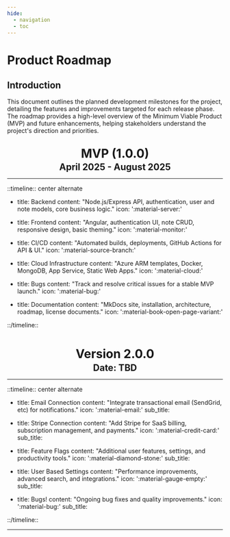 ```yaml
---
hide:
  - navigation
  - toc
---
```


<!-- Timeline Docs
https://www.neoteroi.dev/mkdocs-plugins/timeline/#icons-support -->

# Product Roadmap

## Introduction

This document outlines the planned development milestones for the project, detailing the features and improvements targeted for each release phase. The roadmap provides a high-level overview of the Minimum Viable Product (MVP) and future enhancements, helping stakeholders understand the project's direction and priorities.

<div align="center">
  <h1 style="margin-bottom:0; margin-top:1em;">MVP (1.0.0)</h1>
  <h2 style="margin-bottom:0.2em; margin-top:0.1em;">April 2025 - August 2025</h2>
</div>

---

::timeline:: center alternate

- title: Backend
  content: "Node.js/Express API, authentication, user and note models, core business logic."
  icon: ':material-server:'

- title: Frontend
  content: "Angular, authentication UI, note CRUD, responsive design, basic theming."
  icon: ':material-monitor:'

- title: CI/CD
  content: "Automated builds, deployments, GitHub Actions for API & UI."
  icon: ':material-source-branch:'

- title: Cloud Infrastructure
  content: "Azure ARM templates, Docker, MongoDB, App Service, Static Web Apps."
  icon: ':material-cloud:'

- title: Bugs
  content: "Track and resolve critical issues for a stable MVP launch."
  icon: ':material-bug:'

- title: Documentation
  content: "MkDocs site, installation, architecture, roadmap, license documents."
  icon: ':material-book-open-page-variant:'

::/timeline::

<div style="margin-top:3em;" align="center">
  <h1 style="margin-bottom:0;">Version 2.0.0</h1>
  <h2 style="margin-bottom:0.2em; margin-top:0.1em;">Date: TBD</h2>
</div>

---

::timeline:: center alternate

- title: Email Connection
  content: "Integrate transactional email (SendGrid, etc) for notifications."
  icon: ':material-email:'
  sub_title:

- title: Stripe Connection
  content: "Add Stripe for SaaS billing, subscription management, and payments."
  icon: ':material-credit-card:'
  sub_title:

- title: Feature Flags
  content: "Additional user features, settings, and productivity tools."
  icon: ':material-diamond-stone:'
  sub_title:

- title: User Based Settings
  content: "Performance improvements, advanced search, and integrations."
  icon: ':material-gauge-empty:'
  sub_title:

- title: Bugs!
  content: "Ongoing bug fixes and quality improvements."
  icon: ':material-bug:'
  sub_title:

::/timeline::

---
